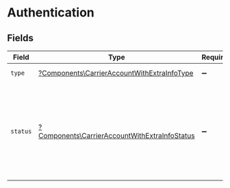 # Authentication


## Fields

| Field                                                                                                                                                                                                      | Type                                                                                                                                                                                                       | Required                                                                                                                                                                                                   | Description                                                                                                                                                                                                |
| ---------------------------------------------------------------------------------------------------------------------------------------------------------------------------------------------------------- | ---------------------------------------------------------------------------------------------------------------------------------------------------------------------------------------------------------- | ---------------------------------------------------------------------------------------------------------------------------------------------------------------------------------------------------------- | ---------------------------------------------------------------------------------------------------------------------------------------------------------------------------------------------------------- |
| `type`                                                                                                                                                                                                     | [?Components\CarrierAccountWithExtraInfoType](../../Models/Components/CarrierAccountWithExtraInfoType.md)                                                                                                  | :heavy_minus_sign:                                                                                                                                                                                         | Authentication method used by this account.                                                                                                                                                                |
| `status`                                                                                                                                                                                                   | [?Components\CarrierAccountWithExtraInfoStatus](../../Models/Components/CarrierAccountWithExtraInfoStatus.md)                                                                                              | :heavy_minus_sign:                                                                                                                                                                                         | Current authentication status. Possible values: 'disconnected' (authorization lost, reconnect needed), 'connected' (authorized and active), 'authorization_pending' (awaiting initial authorization flow). |